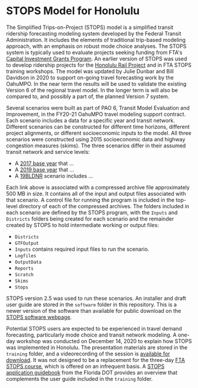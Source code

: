 # STOPS Model for Honolulu

The Simplified Trips-on-Project (STOPS) model is a simplified transit ridership forecasting modeling system developed by the Federal Transit Administration. It includes the elements of traditional trip-based modeling approach, with an emphasis on robust mode choice analyses. The STOPS system is typically used to evaluate projects seeking funding from FTA's [Capital Investment Grants Program](https://www.transit.dot.gov/CIG). An earlier version of STOPS was used to develop ridership projects for the [Honolulu Rail Project](https://www.honolulutransit.org/) and in FTA STOPS training workshops. The model was updated by Julie Dunbar and Bill Davidson in 2020 to support on-going travel forecasting work by the OahuMPO. In the near term the results will be used to validate the existing Version 6 of the regional travel model. In the longer term is will also be compared to, and possibly a part of, the planned Version 7 system.

Several scenarios were built as part of PAO 6, Transit Model Evaluation and Improvement, in the FY20-21 OahuMPO travel modeling support contract. Each scenario includes a data for a specific year and transit network. Different scenarios can be constructed for different time horizons, different project alignments, or different socioeconomic inputs to the model. All three scenarios were constructed using 2015 socioeconomic data and highway congestion measures (skims). The three scenarios differ in their assumed transit network and service levels:

+ A [2017 base year](https://www.dropbox.com/s/axe8iq14103jred/honolulu2017.zip) that ...
+ A [2019 base year](https://www.dropbox.com/s/h3c336m7ijpyg4w/honolulu2019.zip) that ...
+ A [19BLDNR](https://www.dropbox.com/s/3tp3nkasqu5zk52/honolulu19BLDNR.zip) scenario includes ...

Each link above is associated with a compressed archive file approximately 500 MB in size. It contains all of the input and output files associated with that scenario. A control file for running the program is included in the top-level directory of each of the compressed archives. The folders included in each scenario are defined by the STOPS program, with the `Inputs` and `Districts` folders being created for each scenario and the remainder created by STOPS to hold intermediate working or output files:

+ `Districts`
+ `GTFOutput`
+ `Inputs` contains required input files to run the scenario.
+ `Logfiles`
+ `OutputData`
+ `Reports`
+ `Scratch`
+ `Skims`
+ `Stops`

STOPS version 2.5 was used to run these scenarios. An installer and draft user guide are stored in the `software` folder in this repository. This is a newer version of the software than available for public download on the [STOPS software webpage](https://www.transit.dot.gov/funding/grant-programs/capital-investments/stops).

Potential STOPS users are expected to be experienced in travel demand forecasting, particularly mode choice and transit network modeling. A one-day workshop was conducted on December 14, 2020 to explain how STOPS was implemented in Honolulu. The presentation materials are stored in the `training` folder, and a videorecording of the session is [available for download](https://www.dropbox.com/s/ls9g1ogyh7fry5a/OahuMPO%20STOPS%20training-14Dec20.mp4).  It was not designed to be a replacement for the three-day [FTA STOPS course](https://www.ntionline.com/rideship-forecasting-with-stops-for-transit-project-planning/), which is offered on an infrequent basis. A [STOPS application guidebook](https://www.fsutmsonline.net/images/uploads/Task_1_Guidebook_for_Florida_STOPS_Application.pdf) from the Florida DOT provides an overview that complements the user guide included in the `training` folder.
